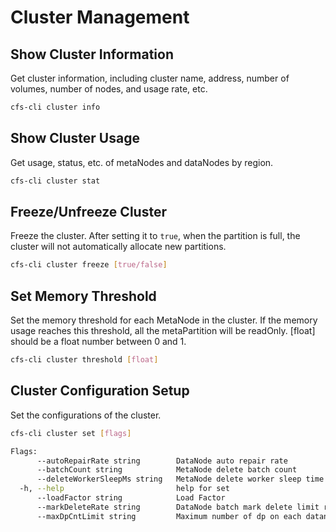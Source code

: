 # Cluster Management

## Show Cluster Information

Get cluster information, including cluster name, address, number of volumes, number of nodes, and usage rate, etc.

```bash
cfs-cli cluster info
```

## Show Cluster Usage

Get usage, status, etc. of metaNodes and dataNodes by region.

```bash
cfs-cli cluster stat
```

## Freeze/Unfreeze Cluster

Freeze the cluster. After setting it to `true`, when the partition is full, the cluster will not automatically allocate new partitions.

```bash
cfs-cli cluster freeze [true/false]
```

## Set Memory Threshold

Set the memory threshold for each MetaNode in the cluster. If the memory usage reaches this threshold, all the metaPartition will be readOnly. [float] should be a float number between 0 and 1.

```bash
cfs-cli cluster threshold [float]
```

## Cluster Configuration Setup

Set the configurations of the cluster.

```bash
cfs-cli cluster set [flags]
```
```bash
Flags:
      --autoRepairRate string        DataNode auto repair rate
      --batchCount string            MetaNode delete batch count
      --deleteWorkerSleepMs string   MetaNode delete worker sleep time with millisecond. if 0 for no sleep
  -h, --help                         help for set
      --loadFactor string            Load Factor
      --markDeleteRate string        DataNode batch mark delete limit rate. if 0 for no infinity limit
      --maxDpCntLimit string         Maximum number of dp on each datanode, default 3000, 0 represents setting to default
```

